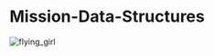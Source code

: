 # Mission-Data-Structures

![flying_girl](https://user-images.githubusercontent.com/58552062/118373868-9f967a80-b5d6-11eb-9973-14b809eb3c89.jpeg)


